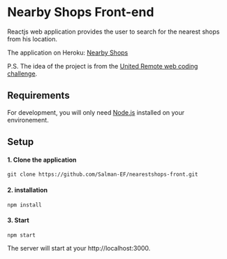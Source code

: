 # Nearby Shops Front-end
Reactjs web application provides the user to search for the nearest shops from his location.

The application on Heroku: [Nearby Shops](https://nearestshops.herokuapp.com)

P.S. The idea of the project is from the [United Remote web coding challenge](https://github.com/hiddenfounders/web-coding-challenge.git).

## Requirements
For development, you will only need [Node.js](https://nodejs.org/en/) installed on your environement.

## Setup

#### 1. Clone the application
```
git clone https://github.com/Salman-EF/nearestshops-front.git
```
#### 2. installation
```
npm install
```
#### 3. Start
```
npm start
```

The server will start at your http://localhost:3000.
